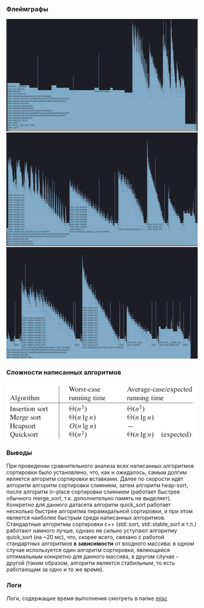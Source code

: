 ### Флеймграфы ###
<center> <img src="images/profile_1.png"> </center>
<center> <img src="images/profile_2.png"> </center>
<center> <img src="images/profile_3.png"> </center>

### Сложности написанных алгоритмов ###
<center> <img src="images/complexity.png"> </center>

### Выводы ###
При проведении сравнительного анализа всех написанных алгоритмов сортировки было установлено,
что, как и ожидалось, самым долгим является алгоритм сортировки вставками. Далее
по скорости идёт алгоритм алгоритм сортировки слиянием, затем алгоритм heap-sort, после алгоритм in-place сортировки слиянием (работает быстрее
обычного merge_sort, т.к. дополнительно память не выделяет). Конкретно для данного датасета алгоритм quick_sort работает несколько
быстрее алгоритма пирамидальной сортировки, и при этом является наиболее быстрым среди
написанных алгоритмов. Стандартные алгоритмы сортировки c++ (std::sort, std::stable_sort и т.п.)
работают намного лучше, однако не сильно уступают алгоритму quick_sort (на ~20 мс), что, скорее всего,
связано с работой стандартных алгоритмов **в зависимости** от входного массива: в одном случае
используется один алгоритм сортировки, являющийся оптимальным конкретно
для данного массива, в другом случае - другой (таким образом, алгоритм является
стабильным, то есть работающим за одно и то же время).

### Логи ###
Логи, содержащие время выполнения смотреть в папке [misc](misc)
